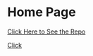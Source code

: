 # Home Page

[Click Here to See the Repo](https://github.com/ThomasMillerJ/dh1-first-assignment)

[Click](https://www.youtube.com/watch?v=oHg5SJYRHA0)
